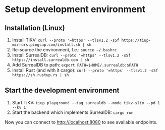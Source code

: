 # Setup development environment

## Installation (Linux)
1. Install TiKV: `curl --proto '=https' --tlsv1.2 -sSf https://tiup-mirrors.pingcap.com/install.sh | sh`
2. Re-source the environment, f.e.: `source ~/.bashrc`
3. Install SurrealDB: `curl --proto '=https' --tlsv1.2 -sSf https://install.surrealdb.com | sh`
4. Add SurrealDB to path: `export PATH=$HOME/.surrealdb:$PATH`
5. Install Rust (and with it cargo): `curl --proto '=https' --tlsv1.2 -sSf https://sh.rustup.rs | sh`

## Start the development environment
1. Start TiKV: `tiup playground --tag surrealdb --mode tikv-slim --pd 1 --kv 1`
2. Start the backend which implements SurrealDB: `cargo run`

Now you can connect to [http://localhost:8080](http://localhost:8080) to see available endpoints.
